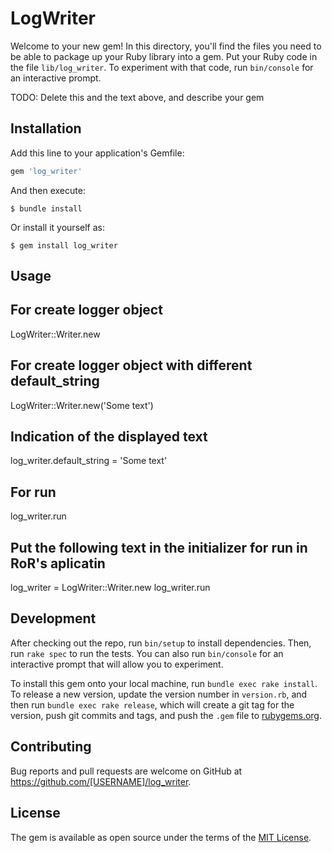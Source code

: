 # LogWriter

Welcome to your new gem! In this directory, you'll find the files you need to be able to package up your Ruby library into a gem. Put your Ruby code in the file `lib/log_writer`. To experiment with that code, run `bin/console` for an interactive prompt.

TODO: Delete this and the text above, and describe your gem

## Installation

Add this line to your application's Gemfile:

```ruby
gem 'log_writer'
```

And then execute:

    $ bundle install

Or install it yourself as:

    $ gem install log_writer

## Usage

## For create logger object

LogWriter::Writer.new

## For create logger object with different default_string

LogWriter::Writer.new('Some text')

## Indication of the displayed text

log_writer.default_string = 'Some text'

## For run 

log_writer.run

## Put the following text in the initializer for run in RoR's aplicatin
log_writer = LogWriter::Writer.new
log_writer.run


## Development

After checking out the repo, run `bin/setup` to install dependencies. Then, run `rake spec` to run the tests. You can also run `bin/console` for an interactive prompt that will allow you to experiment.

To install this gem onto your local machine, run `bundle exec rake install`. To release a new version, update the version number in `version.rb`, and then run `bundle exec rake release`, which will create a git tag for the version, push git commits and tags, and push the `.gem` file to [rubygems.org](https://rubygems.org).

## Contributing

Bug reports and pull requests are welcome on GitHub at https://github.com/[USERNAME]/log_writer.


## License

The gem is available as open source under the terms of the [MIT License](https://opensource.org/licenses/MIT).

